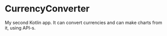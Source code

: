 # CurrencyConverter

My second Kotlin app. It can convert currencies and can make charts from it, using API-s.
